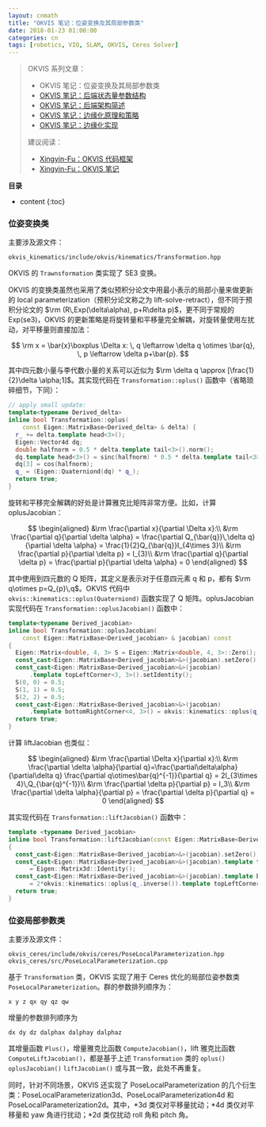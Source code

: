 ```yaml
---
layout: cnmath
title: "OKVIS 笔记：位姿变换及其局部参数类"
date: 2018-01-23 01:00:00
categories: cn
tags: [robotics, VIO, SLAM, OKVIS, Ceres Solver]
---
```


> OKVIS 系列文章：
> - OKVIS 笔记：位姿变换及其局部参数类
> - [OKVIS 笔记：后端状态量参数结构](/2018/01/23/okvis-ceres-parameter)
> - [OKVIS 笔记：后端架构简述](/2018/03/06/okvis-estimator)
> - [OKVIS 笔记：边缘化原理和策略](/2018/03/22/okvis-marginalization-base)
> - [OKVIS 笔记：边缘化实现](/2018/03/23/okvis-marginalization)
> 
> 建议阅读：
> - [Xingyin-Fu：OKVIS 代码框架](https://blog.csdn.net/fuxingyin/article/details/53428523)
> - [Xingyin-Fu：OKVIS 笔记](https://blog.csdn.net/fuxingyin/article/details/53368649)

__目录__

* content
{:toc}

### 位姿变换类 

主要涉及源文件：

```
okvis_kinematics/include/okvis/kinematics/Transformation.hpp
```

OKVIS 的 `Trawnsformation` 类实现了 SE3 变换。

OKVIS 的变换类虽然也采用了类似预积分论文中用最小表示的局部小量来做更新的 local parameterization（预积分论文称之为 lift-solve-retract），但不同于预积分论文的 $\rm (R\,Exp(\delta\alpha), p+R\delta p)$，更不同于常规的 Exp(se3)，OKVIS 的更新策略是将旋转量和平移量完全解耦，对旋转量使用左扰动，对平移量则直接加法：

$$
\rm x = \bar{x}\boxplus \Delta x: \, q \leftarrow \delta q \otimes \bar{q}, \, p \leftarrow \delta p+\bar{p}.
$$

其中四元数小量与李代数小量的关系可以近似为 $\rm \delta q \approx [\frac{1}{2}\delta \alpha;1]$。其实现代码在 `Transformation::oplus()` 函数中（省略琐碎细节，下同）：

```cpp
// apply small update:
template<typename Derived_delta>
inline bool Transformation::oplus(
    const Eigen::MatrixBase<Derived_delta> & delta) {
  r_ += delta.template head<3>();
  Eigen::Vector4d dq;
  double halfnorm = 0.5 * delta.template tail<3>().norm();
  dq.template head<3>() = sinc(halfnorm) * 0.5 * delta.template tail<3>();
  dq[3] = cos(halfnorm);
  q_ = (Eigen::Quaterniond(dq) * q_);
  return true;
}
```

旋转和平移完全解耦的好处是计算雅克比矩阵非常方便。比如，计算 oplusJacobian：

$$
\begin{aligned}
&\rm \frac{\partial x}{\partial \Delta x}:\\
&\rm \frac{\partial q}{\partial \delta \alpha} = \frac{\partial Q_{\bar{q}}\,\delta q}{\partial \delta \alpha} = \frac{1}{2}Q_{\bar{q}}I_{4\times 3}\\
&\rm \frac{\partial p}{\partial \delta p} = I_{3}\\
&\rm \frac{\partial q}{\partial \delta p} = \frac{\partial p}{\partial \delta \alpha} = 0
\end{aligned}
$$


其中使用到四元数的 Q 矩阵，其定义是表示对于任意四元素 q 和 p，都有 $\rm q\otimes p=Q_{p}\,q$。OKVIS 代码中 `okvis::kinematics::oplus(Quaterniond)` 函数实现了 Q 矩阵。oplusJacobian 实现代码在 `Transformation::oplusJacobian()` 函数中：

```cpp
template<typename Derived_jacobian>
inline bool Transformation::oplusJacobian(
    const Eigen::MatrixBase<Derived_jacobian> & jacobian) const 
{
  Eigen::Matrix<double, 4, 3> S = Eigen::Matrix<double, 4, 3>::Zero();
  const_cast<Eigen::MatrixBase<Derived_jacobian>&>(jacobian).setZero();
  const_cast<Eigen::MatrixBase<Derived_jacobian>&>(jacobian)
      .template topLeftCorner<3, 3>().setIdentity();
  S(0, 0) = 0.5;
  S(1, 1) = 0.5;
  S(2, 2) = 0.5;
  const_cast<Eigen::MatrixBase<Derived_jacobian>&>(jacobian)
      .template bottomRightCorner<4, 3>() = okvis::kinematics::oplus(q_) * S;
  return true;
}
```


计算 liftJacobian 也类似：

$$
\begin{aligned}
&\rm \frac{\partial \Delta x}{\partial x}:\\
&\rm \frac{\partial \delta \alpha}{\partial q}=\frac{\partial\delta\alpha}{\partial\delta q} \frac{\partial q\otimes\bar{q}^{-1}}{\partial q} = 2I_{3\times 4}\,Q_{\bar{q}^{-1}}\\
&\rm \frac{\partial \delta p}{\partial p} = I_3\\
&\rm \frac{\partial \delta \alpha}{\partial p} = \frac{\partial \delta p}{\partial q} = 0
\end{aligned}
$$

其实现代码在 `Transformation::liftJacobian()` 函数中：

```cpp
template <typename Derived_jacobian>
inline bool Transformation::liftJacobian(const Eigen::MatrixBase<Derived_jacobian> & jacobian) const
{
  const_cast<Eigen::MatrixBase<Derived_jacobian>&>(jacobian).setZero();
  const_cast<Eigen::MatrixBase<Derived_jacobian>&>(jacobian).template topLeftCorner<3,3>()
      = Eigen::Matrix3d::Identity();
  const_cast<Eigen::MatrixBase<Derived_jacobian>&>(jacobian).template bottomRightCorner<3,4>()
      = 2*okvis::kinematics::oplus(q_.inverse()).template topLeftCorner<3,4>();
  return true;
}
```

### 位姿局部参数类

主要涉及源文件：

```
okvis_ceres/include/okvis/ceres/PoseLocalParameterization.hpp
okvis_ceres/src/PoseLocalParameterization.cpp
```

基于 `Transformation` 类，OKVIS 实现了用于 Ceres 优化的局部位姿参数类 `PoseLocalParameterization`。群的参数排列顺序为：
```
x y z qx qy qz qw
```

增量的参数排列顺序为
```
dx dy dz dalphax dalphay dalphaz
```

其增量函数 `Plus()`，增量雅克比函数 `ComputeJacobian()`，lift 雅克比函数 `ComputeLiftJacobian()`，都是基于上述 `Transformation` 类的 `oplus()` `oplusJacobian()` `liftJacobian()` 或与其一致，此处不再重复。

同时，针对不同场景，OKVIS 还实现了 PoseLocalParameterization 的几个衍生类：PoseLocalParameterization3d、PoseLocalParameterization4d 和 PoseLocalParameterization2d。其中，\*3d 类仅对平移量扰动；\*4d 类仅对平移量和 yaw 角进行扰动；\*2d 类仅扰动 roll 角和 pitch 角。
